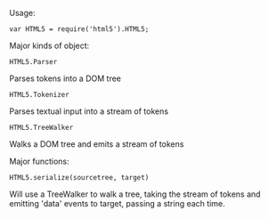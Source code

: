 Usage:

	var HTML5 = require('html5').HTML5;

Major kinds of object:

	HTML5.Parser

Parses tokens into a DOM tree

	HTML5.Tokenizer

Parses textual input into a stream of tokens

	HTML5.TreeWalker

Walks a DOM tree and emits a stream of tokens

Major functions:

	HTML5.serialize(sourcetree, target)

Will use a TreeWalker to walk a tree, taking the stream of tokens and emitting
'data' events to target, passing a string each time.
